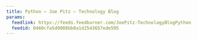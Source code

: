 ```yaml
---
title: Python – Joe Pitz – Technology Blog
params:
  feedlink: https://feeds.feedburner.com/JoePitz-TechnologyBlogPython
  feedid: 0460cfa5d9008bb0a1d2543657ede595
---
```

